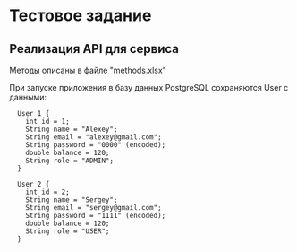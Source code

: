 # Тестовое задание 

## Реализация API для сервиса

Методы описаны в файле "methods.xlsx"

При запуске приложения в базу данных PostgreSQL сохраняются User с данными: 
```
  User 1 {
    int id = 1;
    String name = "Alexey";
    String email = "alexey@gmail.com";
    String password = "0000" (encoded);
    double balance = 120;
    String role = "ADMIN";
  }

  User 2 {
    int id = 2;
    String name = "Sergey";
    String email = "sergey@gmail.com";
    String password = "1111" (encoded);
    double balance = 120;
    String role = "USER";
  }
    
```